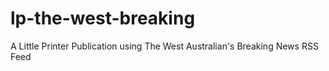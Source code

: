 lp-the-west-breaking
====================

A Little Printer Publication using The West Australian's Breaking News RSS Feed
